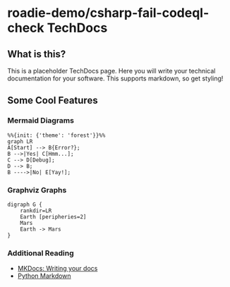 # roadie-demo/csharp-fail-codeql-check TechDocs

## What is this?

This is a placeholder TechDocs page. Here you will write your technical documentation for your software. This supports markdown, so get styling!

## Some Cool Features

### Mermaid Diagrams

```mermaid
%%{init: {'theme': 'forest'}}%%
graph LR
A[Start] --> B{Error?};
B -->|Yes| C[Hmm...];
C --> D[Debug];
D --> B;
B ---->|No| E[Yay!];
```

### Graphviz Graphs

```graphviz dot example.svg
digraph G {
    rankdir=LR
    Earth [peripheries=2]
    Mars
    Earth -> Mars
}
```

### Additional Reading

- [MKDocs: Writing your docs](https://www.mkdocs.org/user-guide/writing-your-docs/)
- [Python Markdown](https://python-markdown.github.io/)

